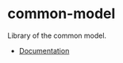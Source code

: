 # common-model

Library of the common model.

- [Documentation](https://nexus.bremersee.org/repository/maven-sites/common-model/1.1.1-SNAPSHOT/index.html)

